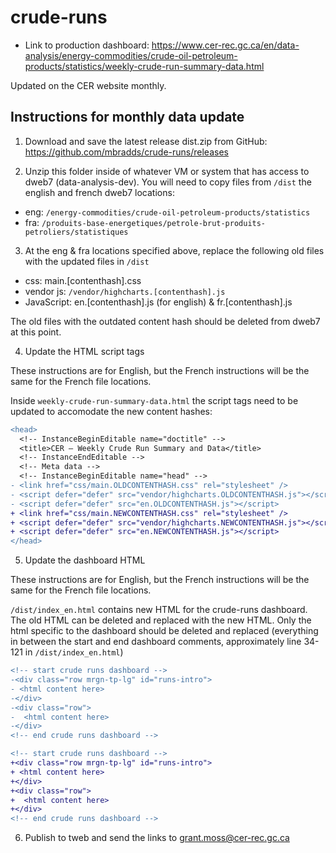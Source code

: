 # crude-runs

- Link to production dashboard:
  https://www.cer-rec.gc.ca/en/data-analysis/energy-commodities/crude-oil-petroleum-products/statistics/weekly-crude-run-summary-data.html

Updated on the CER website monthly.

## Instructions for monthly data update

1. Download and save the latest release dist.zip from GitHub: https://github.com/mbradds/crude-runs/releases

2. Unzip this folder inside of whatever VM or system that has access to dweb7 (data-analysis-dev).
   You will need to copy files from `/dist` the english and french dweb7 locations:

- eng: `/energy-commodities/crude-oil-petroleum-products/statistics`
- fra: `/produits-base-energetiques/petrole-brut-produits-petroliers/statistiques`

3. At the eng & fra locations specified above, replace the following old files with the updated files in `/dist`

- css: main.[contenthash].css
- vendor js: `/vendor/highcharts.[contenthash].js`
- JavaScript: en.[contenthash].js (for english) & fr.[contenthash].js

The old files with the outdated content hash should be deleted from dweb7 at this point.

4. Update the HTML script tags

These instructions are for English, but the French instructions will be the same for the French file locations.

Inside `weekly-crude-run-summary-data.html` the script tags need to be updated to accomodate the new content hashes:

```diff
<head>
  <!-- InstanceBeginEditable name="doctitle" -->
  <title>CER – Weekly Crude Run Summary and Data</title>
  <!-- InstanceEndEditable -->
  <!-- Meta data -->
  <!-- InstanceBeginEditable name="head" -->
- <link href="css/main.OLDCONTENTHASH.css" rel="stylesheet" />
- <script defer="defer" src="vendor/highcharts.OLDCONTENTHASH.js"></script>
- <script defer="defer" src="en.OLDCONTENTHASH.js"></script>
+ <link href="css/main.NEWCONTENTHASH.css" rel="stylesheet" />
+ <script defer="defer" src="vendor/highcharts.NEWCONTENTHASH.js"></script>
+ <script defer="defer" src="en.NEWCONTENTHASH.js"></script>
</head>
```

5. Update the dashboard HTML

These instructions are for English, but the French instructions will be the same for the French file locations.

`/dist/index_en.html` contains new HTML for the crude-runs dashboard. The old HTML can be deleted and replaced with the new HTML. Only the html specific to the dashboard should be deleted and replaced (everything in between the start and end dashboard comments, approximately line 34-121 in `/dist/index_en.html`)

```diff
<!-- start crude runs dashboard -->
-<div class="row mrgn-tp-lg" id="runs-intro">
- <html content here>
-</div>
-<div class="row">
-  <html content here>
-</div>
<!-- end crude runs dashboard -->

<!-- start crude runs dashboard -->
+<div class="row mrgn-tp-lg" id="runs-intro">
+ <html content here>
+</div>
+<div class="row">
+  <html content here>
+</div>
<!-- end crude runs dashboard -->
```

6. Publish to tweb and send the links to grant.moss@cer-rec.gc.ca
